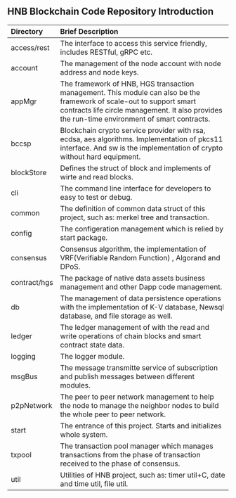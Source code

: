 ## HNB Blockchain Code Repository Introduction
|Directory|Brief Description|
|:--------|:----------------|
|access/rest|The interface to access this service friendly, includes RESTful, gRPC etc.|
|account|The management of the node account with node address and node keys.|
|appMgr|The framework of HNB, HGS transaction management. This module can also be the framework of scale-out to support smart contracts life circle management. It also provides the run-time environment of smart contracts.|
|bccsp|Blockchain crypto service provider with rsa, ecdsa, aes algorithms. Implementation of pkcs11 interface. And sw is the implementation of crypto without hard equipment.|
|blockStore|Defines the struct of block and implements of wirte and read blocks.
|cli|The command line interface for developers to easy to test or debug.
|common|The definition of common data struct of this project, such as: merkel tree and transaction.
|config|The configeration management which is relied by start package.
|consensus|Consensus algorithm, the implementation of VRF(Verifiable Random Function) , Algorand and DPoS.
|contract/hgs|The package of native data assets business management and other Dapp code management.
|db|The management of  data persistence operations with the implementation of K-V database, Newsql database, and file storage as well.
|ledger|The ledger management of with the read and write operations of chain blocks and smart contract state data.
|logging|The logger module.
|msgBus|The message transmitte service of subscription and publish messages between different modules.
|p2pNetwork|The peer to peer network management to help the node to manage the neighbor nodes to build the whole peer to peer network.
|start|The entrance of this project. Starts and initializes whole system.
|txpool|The transaction pool manager which manages transactions from the phase of transaction received to the phase of consensus.
|util|Utilities of HNB project, such as: timer util+C, date and time util, file util.
